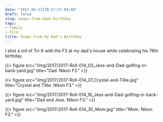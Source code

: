 ```yaml
---
date: "2017-04-11T20:57:57-04:00"
draft: false
slug: snaps-from-dads-birthday
tags:
- Family
- Film
title: Snaps From My Dad's Birthday
---
```


I shot a roll of Tri-X with the F3 at my dad's house while celebrating his 76th birthday.

{{< figure src="/img/2017/2017-Roll-014_03_Jess-and-Dad-golfing-in-back-yard.jpg" title="Dad. Nikon F3." >}}

{{< figure src="/img/2017/2017-Roll-014_07_Crystal-and-Tillie.jpg" title="Crystal and Tillie. Nikon F3." >}}

{{< figure src="/img/2017/2017-Roll-014_16_Jess-and-Dad-golfing-in-back-yard.jpg" title="Dad and Jess. Nikon F3." >}}

{{< figure src="/img/2017/2017-Roll-014_35_Mom.jpg" title="Mom. Nikon F3." >}}
